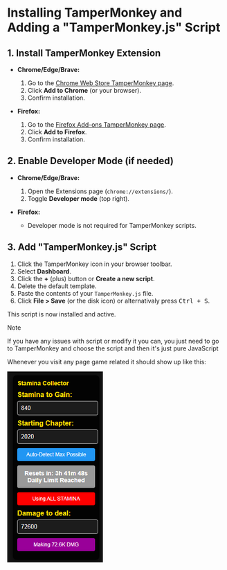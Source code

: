 # Installing TamperMonkey and Adding a "TamperMonkey.js" Script

## 1. Install TamperMonkey Extension

- **Chrome/Edge/Brave:**
    1. Go to the [Chrome Web Store TamperMonkey page](https://chrome.google.com/webstore/detail/tampermonkey/dhdgffkkebhmkfjojejmpbldmpobfkfo).
    2. Click **Add to Chrome** (or your browser).
    3. Confirm installation.

- **Firefox:**
    1. Go to the [Firefox Add-ons TamperMonkey page](https://addons.mozilla.org/en-US/firefox/addon/tampermonkey/).
    2. Click **Add to Firefox**.
    3. Confirm installation.

## 2. Enable Developer Mode (if needed)

- **Chrome/Edge/Brave:**
    1. Open the Extensions page (`chrome://extensions/`).
    2. Toggle **Developer mode** (top right).

- **Firefox:**
    - Developer mode is not required for TamperMonkey scripts.

## 3. Add "TamperMonkey.js" Script

1. Click the TamperMonkey icon in your browser toolbar.
2. Select **Dashboard**.
3. Click the **+** (plus) button or **Create a new script**.
4. Delete the default template.
5. Paste the contents of your `TamperMonkey.js` file.
6. Click **File > Save** (or the disk icon) or alternativaly press <kbd>Ctrl + S</kbd>.

This script is now installed and active.

> [!NOTE]
> If you have any issues with script or modify it you can, you just need to go to TamperMonkey and choose the script and then it's just pure JavaScript

Whenever you visit any page game related it should show up like this:

![alt text](/assets/image.png)